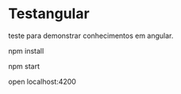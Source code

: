 # Testangular

teste para demonstrar conhecimentos em angular.

npm install

npm start

open localhost:4200
